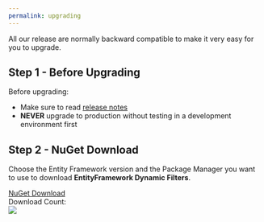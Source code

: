 ```yaml
---
permalink: upgrading
---
```


All our release are normally backward compatible to make it very easy for you to upgrade.

## Step 1 - Before Upgrading
Before upgrading:
- Make sure to read [release notes](https://github.com/zzzprojects/EntityFramework.DynamicFilters/releases)
- **NEVER** upgrade to production without testing in a development environment first

## Step 2 - NuGet Download

Choose the Entity Framework version and the Package Manager you want to use to download **EntityFramework Dynamic Filters**.

<div class="row">
	<div class="col-lg-6">
		<div class="card card-layout-z2 wow slideInLeft">
			<div class="card-body wow slideInUp">
				<a class="btn btn-lg btn-z" role="button" href="https://www.nuget.org/packages/EntityFramework.DynamicFilters" onclick="ga('send', 'event', { eventAction: 'download'});" style="visibility: visible; animation-name: pulse;">
					<i class="fa fa-cloud-download" aria-hidden="true"></i>
					NuGet Download
				</a>
				<div>Download Count:</div>
				<div class="download-count2"><img src="https://zzzprojects.github.io/images/nuget/entity-framework-dynamic-filters-big-d.svg"></div>
			</div>
		</div>
	</div>
</div>